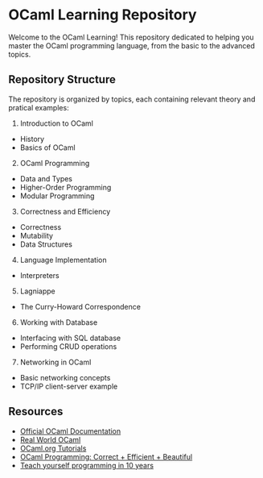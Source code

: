 # OCaml Learning Repository

Welcome to the OCaml Learning! This repository dedicated to helping you master the OCaml programming language, from the basic to the advanced topics.

## Repository Structure

The repository is organized by topics, each containing relevant theory and pratical examples:

1. Introduction to OCaml
- History
- Basics of OCaml

2. OCaml Programming
- Data and Types
- Higher-Order Programming
- Modular Programming

3. Correctness and Efficiency
- Correctness
- Mutability
- Data Structures

4. Language Implementation
- Interpreters

5. Lagniappe
- The Curry-Howard Correspondence

6. Working with Database
- Interfacing with SQL database
- Performing CRUD operations

7. Networking in OCaml
- Basic networking concepts
- TCP/IP client-server example

## Resources

- [Official OCaml Documentation](https://ocaml.org/docs/)
- [Real World OCaml](https://dev.realworldocaml.org/)
- [OCaml.org Tutorials](https://ocaml.org/docs/up-and-running)
- [OCaml Programming: Correct + Efficient + Beautiful](https://cs3110.github.io/textbook/cover.html)
- [Teach yourself programming in 10 years](http://norvig.com/21-days.html)
